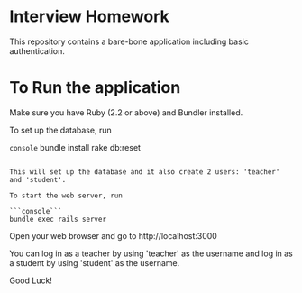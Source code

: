 # Interview Homework

This repository contains a bare-bone application including basic authentication.

# To Run the application

Make sure you have Ruby (2.2 or above) and Bundler installed.

To set up the database, run

```console```
bundle install
rake db:reset
```

This will set up the database and it also create 2 users: 'teacher' and 'student'.

To start the web server, run

```console```
bundle exec rails server
```

Open your web browser and go to http://localhost:3000

You can log in as a teacher by using 'teacher' as the username and log in as a student by using 'student' as the username.

Good Luck!
